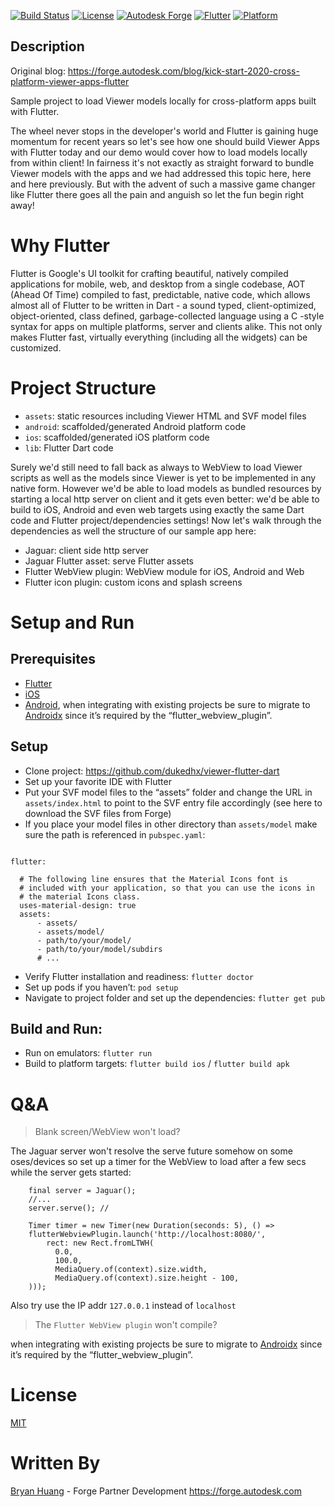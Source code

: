 [![Build Status](https://travis-ci.org/dukedhx/viewer-flutter-dart.svg?branch=master)](https://travis-ci.org/dukedhx/viewer-flutter-dart)
[![License](http://img.shields.io/:license-mit-blue.svg)](http://opensource.org/licenses/MIT)
[![Autodesk Forge](https://img.shields.io/badge/Autodesk-Forge-orange.svg)](https://forge.autodesk.com/)
[![Flutter](https://img.shields.io/badge/Flutter-Dart-blue.svg)](https://flutter.dev/)
[![Platform](https://img.shields.io/badge/Platform-iOS|Android|Web-green.svg)](https://forge.autodesk.com/)

## Description

Original blog: https://forge.autodesk.com/blog/kick-start-2020-cross-platform-viewer-apps-flutter

Sample project to load Viewer models locally for cross-platform apps built with Flutter.

The wheel never stops in the developer's world and Flutter is gaining huge momentum for recent years so let's see how one should build Viewer Apps with Flutter today and our demo would cover how to load models locally from within client! In fairness it's not exactly as straight forward to bundle Viewer models with the apps and we had addressed this topic here, here and here previously. But with the advent of such a massive game changer like Flutter there goes all the pain and anguish so let the fun begin right away!

# Why Flutter

Flutter is Google's UI toolkit for crafting beautiful, natively compiled applications for mobile, web, and desktop from a single codebase, AOT (Ahead Of Time) compiled to fast, predictable, native code, which allows almost all of Flutter to be written in Dart - a sound typed, client-optimized, object-oriented, class defined, garbage-collected language using a C -style syntax for apps on multiple platforms, server and clients alike. This not only makes Flutter fast, virtually everything (including all the widgets) can be customized.

# Project Structure

- `assets`: static resources including Viewer HTML and SVF model files
- `android`: scaffolded/generated Android platform code
- `ios`: scaffolded/generated iOS platform code
- `lib`: Flutter Dart code

Surely we'd still need to fall back as always to WebView to load Viewer scripts as well as the models since Viewer is yet to be implemented in any native form. However we'd be able to load models as bundled resources by starting a local http server on client and it gets even better: we'd be able to build to iOS, Android and even web targets using exactly the same Dart code and Flutter project/dependencies settings! Now let's walk through the dependencies as well the structure of our sample app here:

- Jaguar: client side http server
- Jaguar Flutter asset:  serve Flutter assets 
- Flutter WebView plugin: WebView module for iOS, Android and Web  
- Flutter icon plugin: custom icons and splash screens

# Setup and Run

## Prerequisites
- [Flutter](https://flutter.dev/docs/get-started/editor)
- [iOS](https://flutter.dev/docs/get-started/editor)
- [Android](https://flutter.dev/docs/get-started/editor), when integrating with existing projects be sure to migrate to [Androidx](https://developer.android.com/jetpack/androidx/) since it’s required by the “flutter_webview_plugin”.

## Setup

- Clone project: https://github.com/dukedhx/viewer-flutter-dart
- Set up your favorite IDE with Flutter
- Put your SVF model files to the “assets” folder and change the URL in `assets/index.html` to point to the SVF entry file accordingly (see here to download the SVF files from Forge)
- If you place your model files in other directory than `assets/model` make sure the path is referenced in `pubspec.yaml`:

```

flutter:

  # The following line ensures that the Material Icons font is
  # included with your application, so that you can use the icons in
  # the material Icons class.
  uses-material-design: true
  assets:
      - assets/
      - assets/model/
      - path/to/your/model/
      - path/to/your/model/subdirs
      # ...
```

- Verify Flutter installation and readiness: `flutter doctor`
- Set up pods if you haven’t: `pod setup`
- Navigate to project folder and set up the dependencies: `flutter get pub`
 

## Build and Run:

- Run on emulators: `flutter run`
- Build to platform targets: `flutter build ios` / `flutter build apk`

# Q&A

> Blank screen/WebView won't load?

The Jaguar server won't resolve the serve future somehow on some oses/devices so set up a timer for the WebView to load after a few secs while the server gets started:

```
    final server = Jaguar();
    //...
    server.serve(); //

    Timer timer = new Timer(new Duration(seconds: 5), () =>
    flutterWebviewPlugin.launch('http://localhost:8080/',
        rect: new Rect.fromLTWH(
          0.0,
          100.0,
          MediaQuery.of(context).size.width,
          MediaQuery.of(context).size.height - 100,
    )));
```

Also try use the IP addr `127.0.0.1` instead of `localhost`

> The `Flutter WebView plugin` won't compile?

when integrating with existing projects be sure to migrate to [Androidx](https://developer.android.com/jetpack/androidx/) since it’s required by the “flutter_webview_plugin”.


# License

[MIT](http://opensource.org/licenses/MIT)

# Written By

[Bryan Huang](https://www.linkedin.com/in/bryan-huang-1447b862) - Forge Partner Development https://forge.autodesk.com
